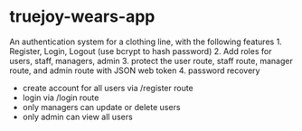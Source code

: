 # truejoy-wears-app
 An authentication system for a clothing line, with the following features 1. Register, Login, Logout (use bcrypt to hash password) 2. Add roles for users, staff, managers, admin 3. protect the user route, staff route, manager route, and admin route with JSON web token 4. password recovery


- create account for all users via /register route
- login via /login route
- only managers can update or delete users
- only admin can view all users
